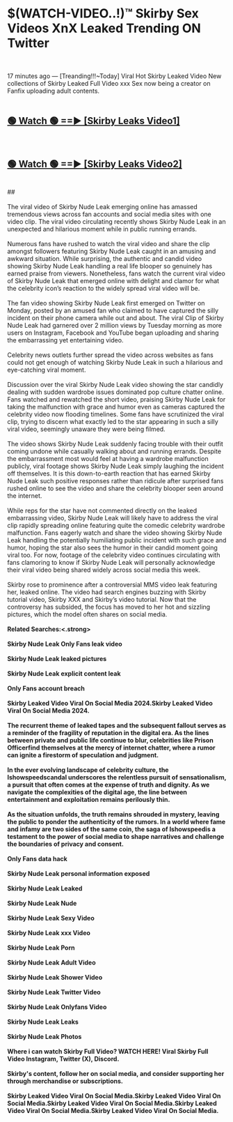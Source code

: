 # $(WATCH-VIDEO..!)™ Skirby Sex Videos XnX Leaked Trending ON Twitter<br>
<br>

17 minutes ago — [Treanding!!!~Today] Viral Hot Skirby Leaked Video New collections of Skirby Leaked Full Video xxx Sex now being a creator on Fanfix uploading adult contents.
<br>
 <br>

##  <a href="https://best2vid.blogspot.com?title=Skirby">🟢 Watch 🟢 ==► [Skirby Leaks Video1]</a><br>
  <br>

##  <a href="https://best2vid.blogspot.com?title=Skirby">🟢 Watch 🟢 ==► [Skirby Leaks Video2]</a><br>
  <br>
  ##
  <br>
  <br>
The viral video of Skirby Nude Leak emerging online has amassed tremendous views across fan accounts and social media sites with one video clip. The viral video circulating recently shows Skirby Nude Leak in an unexpected and hilarious moment while in public running errands.
<br><br>
Numerous fans have rushed to watch the viral video and share the clip amongst followers featuring Skirby Nude Leak caught in an amusing and awkward situation. While surprising, the authentic and candid video showing Skirby Nude Leak handling a real life blooper so genuinely has earned praise from viewers. Nonetheless, fans watch the current viral video of Skirby Nude Leak that emerged online with delight and clamor for what the celebrity icon’s reaction to the widely spread viral video will be.
<br><br>
The fan video showing Skirby Nude Leak first emerged on Twitter on Monday, posted by an amused fan who claimed to have captured the silly incident on their phone camera while out and about. The viral Clip of Skirby Nude Leak had garnered over 2 million views by Tuesday morning as more users on Instagram, Facebook and YouTube began uploading and sharing the embarrassing yet entertaining video.
<br><br>
Celebrity news outlets further spread the video across websites as fans could not get enough of watching Skirby Nude Leak in such a hilarious and eye-catching viral moment.
<br><br>
Discussion over the viral Skirby Nude Leak video showing the star candidly dealing with sudden wardrobe issues dominated pop culture chatter online. Fans watched and rewatched the short video, praising Skirby Nude Leak for taking the malfunction with grace and humor even as cameras captured the celebrity video now flooding timelines. Some fans have scrutinized the viral clip, trying to discern what exactly led to the star appearing in such a silly viral video, seemingly unaware they were being filmed.
<br><br>
The video shows Skirby Nude Leak suddenly facing trouble with their outfit coming undone while casually walking about and running errands. Despite the embarrassment most would feel at having a wardrobe malfunction publicly, viral footage shows Skirby Nude Leak simply laughing the incident off themselves. It is this down-to-earth reaction that has earned Skirby Nude Leak such positive responses rather than ridicule after surprised fans rushed online to see the video and share the celebrity blooper seen around the internet.
<br><br>
While reps for the star have not commented directly on the leaked embarrassing video, Skirby Nude Leak will likely have to address the viral clip rapidly spreading online featuring quite the comedic celebrity wardrobe malfunction. Fans eagerly watch and share the video showing Skirby Nude Leak handling the potentially humiliating public incident with such grace and humor, hoping the star also sees the humor in their candid moment going viral too. For now, footage of the celebrity video continues circulating with fans clamoring to know if Skirby Nude Leak will personally acknowledge their viral video being shared widely across social media this week.
<br><br>
Skirby rose to prominence after a controversial MMS video leak featuring her, leaked online. The video had search engines buzzing with Skirby tutorial video, Skirby XXX and Skirby’s video tutorial. Now that the controversy has subsided, the focus has moved to her hot and sizzling pictures, which the model often shares on social media.
<br><br>
<strong>Related Searches:<.strong>
<br><br>
Skirby Nude Leak Only Fans leak video
<br><br>
Skirby Nude Leak leaked pictures
<br><br>
Skirby Nude Leak explicit content leak
<br><br>
Only Fans account breach
<br><br>
Skirby Leaked Video Viral On Social Media 2024.Skirby Leaked Video Viral On Social Media 2024.
<br><br>
The recurrent theme of leaked tapes and the subsequent fallout serves as a reminder of the fragility of reputation in the digital era. As the lines between private and public life continue to blur, celebrities like Prison Officerfind themselves at the mercy of internet chatter, where a rumor can ignite a firestorm of speculation and judgment.
<br><br>
In the ever evolving landscape of celebrity culture, the Ishowspeedscandal underscores the relentless pursuit of sensationalism, a pursuit that often comes at the expense of truth and dignity. As we navigate the complexities of the digital age, the line between entertainment and exploitation remains perilously thin.
<br><br>
As the situation unfolds, the truth remains shrouded in mystery, leaving the public to ponder the authenticity of the rumors. In a world where fame and infamy are two sides of the same coin, the saga of Ishowspeedis a testament to the power of social media to shape narratives and challenge the boundaries of privacy and consent.
<br><br>
Only Fans data hack
<br><br>
Skirby Nude Leak personal information exposed
<br><br>
Skirby Nude Leak Leaked
<br><br>
Skirby Nude Leak Nude
<br><br>
Skirby Nude Leak Sexy Video
<br><br>
Skirby Nude Leak xxx Video
<br><br>
Skirby Nude Leak Porn
<br><br>
Skirby Nude Leak Adult Video
<br><br>
Skirby Nude Leak Shower Video
<br><br>
Skirby Nude Leak Twitter Video
<br><br>
Skirby Nude Leak Onlyfans Video
<br><br>
Skirby Nude Leak Leaks
<br><br>
Skirby Nude Leak Photos
<br><br>
Where i can watch Skirby Full Video? WATCH HERE! Viral Skirby Full Video Instagram, Twitter (X), Discord.
<br><br>
Skirby's content, follow her on social media, and consider supporting her through merchandise or subscriptions.
<br><br>
Skirby Leaked Video Viral On Social Media.Skirby Leaked Video Viral On Social Media.Skirby Leaked Video Viral On Social Media.Skirby Leaked Video Viral On Social Media.Skirby Leaked Video Viral On Social Media.